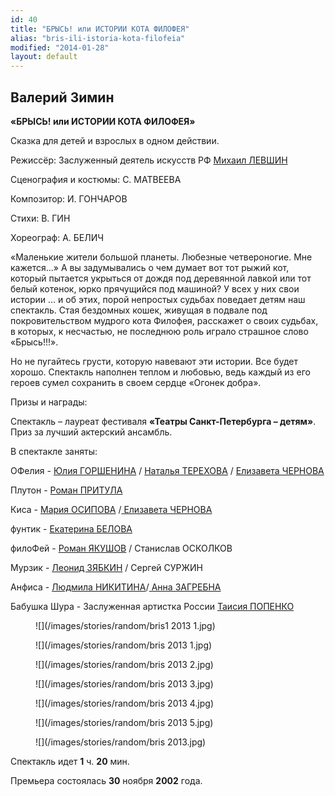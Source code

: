```yaml
---
id: 40
title: "БРЫСЬ! или ИСТОРИИ КОТА ФИЛОФЕЯ"
alias: "bris-ili-istoria-kota-filofeia"
modified: "2014-01-28"
layout: default
---
```


## Валерий Зимин

**«БРЫСЬ! или ИСТОРИИ КОТА ФИЛОФЕЯ»**

Сказка для детей и взрослых в одном действии.

Режиссёр: Заслуженный деятель искусств РФ [Михаил ЛЕВШИН](153-mihail-levshin.html)

Сценография и костюмы: С. МАТВЕЕВА

Композитор: И. ГОНЧАРОВ

Стихи: В. ГИН

Хореограф: А. БЕЛИЧ

«Маленькие жители большой планеты. Любезные четвероногие. Мне кажется…» А вы задумывались о чем думает вот тот рыжий кот, который пытается укрыться от дождя под деревянной лавкой или тот белый котенок, юрко прячущийся под машиной? У всех у них свои истории … и об этих, порой непростых судьбах поведает детям наш спектакль. Стая бездомных кошек, живущая в подвале под покровительством мудрого кота Филофея, расскажет о своих судьбах, в которых, к несчастью, не последнюю роль играло страшное слово «Брысь!!!».

Но не пугайтесь грусти, которую навевают эти истории. Все будет хорошо. Спектакль наполнен теплом и любовью, ведь каждый из его героев сумел сохранить в своем сердце «Огонек добра».

Призы и награды:

Спектакль – лауреат фестиваля **«Театры Санкт-Петербурга – детям»**. Приз за лучший актерский ансамбль.

В спектакле заняты:

ОФелия - [Юлия ГОРШЕНИНА](49-ylia-gorshenina.html) / [Наталья ТЕРЕХОВА](56-natasha-terehova.html) / [Елизавета ЧЕРНОВА](48-chernovaelizaveta.html)

Плутон - [Роман ПРИТУЛА](50-roman-pritula.html)

Киса - [Мария ОСИПОВА](301-mariaosipova.html) /[ Елизавета ЧЕРНОВА](48-chernovaelizaveta.html)

фунтик - [Екатерина БЕЛОВА](23-belova-ekaterina.html)

филоФей - [Роман ЯКУШОВ](88-roman-yakushov.html) / Станислав ОСКОЛКОВ

Мурзик - [Леонид ЗЯБКИН](67-leonid-zabkin.html) / Сергей СУРЖИН

Анфиса - [Людмила НИКИТИНА](63-lyda-nikitina.html)/[ Анна ЗАГРЕБНА](79-anna-zagrebna.html)

Бабушка Шура - Заслуженная артистка России [Таисия ПОПЕНКО](26-popenko-taisija.html)

<figure>
![](/images/stories/random/bris1 2013 1.jpg)
</figure>

<figure>
![](/images/stories/random/bris 2013 1.jpg)
</figure>

<figure>
![](/images/stories/random/bris 2013 2.jpg)
</figure>

<figure>
![](/images/stories/random/bris 2013 3.jpg)
</figure>

<figure>
![](/images/stories/random/bris 2013 4.jpg)
</figure>

<figure>
![](/images/stories/random/bris 2013 5.jpg)
</figure>

<figure>
![](/images/stories/random/bris 2013.jpg)
</figure>

Спектакль идет **1** ч. **20** мин.

Премьера состоялась **30** ноября **2002** года.

